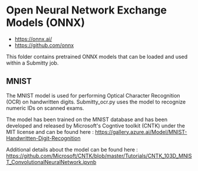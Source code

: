 # Open Neural Network Exchange Models (ONNX)
- https://onnx.ai/
- https://github.com/onnx


This folder contains pretrained ONNX models that
can be loaded and used within a Submitty job.

## MNIST

The MNIST model is used for performing Optical Character Recognition (OCR)
on handwritten digits.
Submitty_ocr.py uses the model to recognize numeric IDs on scanned exams. 

The model has been trained on the MNIST database and has been developed and 
released by Microsoft's Cogntive toolkit (CNTK) under the MIT license and can be found here : https://gallery.azure.ai/Model/MNIST-Handwritten-Digit-Recognition 

Additional details about the model can be found here : https://github.com/Microsoft/CNTK/blob/master/Tutorials/CNTK_103D_MNIST_ConvolutionalNeuralNetwork.ipynb
